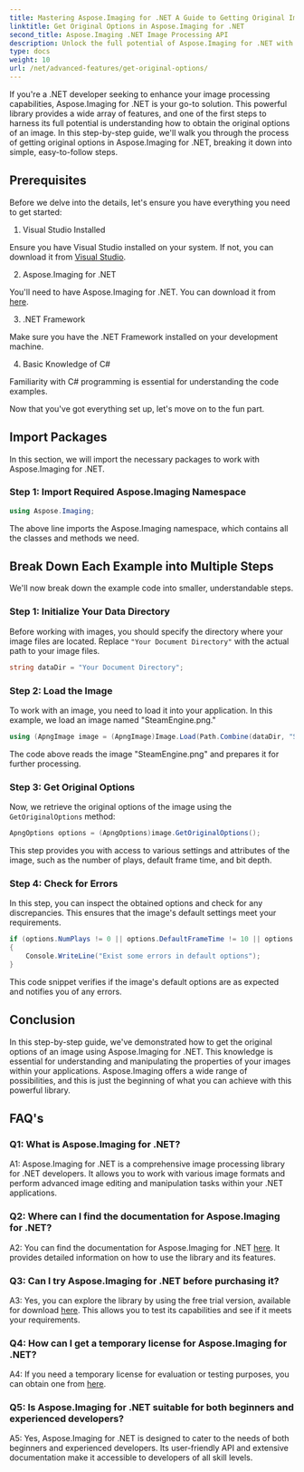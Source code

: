 ```yaml
---
title: Mastering Aspose.Imaging for .NET A Guide to Getting Original Image Options
linktitle: Get Original Options in Aspose.Imaging for .NET
second_title: Aspose.Imaging .NET Image Processing API
description: Unlock the full potential of Aspose.Imaging for .NET with our step-by-step guide to obtaining original options. Learn how to work with images in your .NET applications with ease.
type: docs
weight: 10
url: /net/advanced-features/get-original-options/
---
```

If you're a .NET developer seeking to enhance your image processing capabilities, Aspose.Imaging for .NET is your go-to solution. This powerful library provides a wide array of features, and one of the first steps to harness its full potential is understanding how to obtain the original options of an image. In this step-by-step guide, we'll walk you through the process of getting original options in Aspose.Imaging for .NET, breaking it down into simple, easy-to-follow steps.

## Prerequisites

Before we delve into the details, let's ensure you have everything you need to get started:

1. Visual Studio Installed

Ensure you have Visual Studio installed on your system. If not, you can download it from [Visual Studio](https://visualstudio.microsoft.com/).

2. Aspose.Imaging for .NET

You'll need to have Aspose.Imaging for .NET. You can download it from [here](https://releases.aspose.com/imaging/net/).

3. .NET Framework

Make sure you have the .NET Framework installed on your development machine.

4. Basic Knowledge of C#

Familiarity with C# programming is essential for understanding the code examples.

Now that you've got everything set up, let's move on to the fun part.

## Import Packages

In this section, we will import the necessary packages to work with Aspose.Imaging for .NET.

### Step 1: Import Required Aspose.Imaging Namespace

```csharp
using Aspose.Imaging;
```

The above line imports the Aspose.Imaging namespace, which contains all the classes and methods we need.

## Break Down Each Example into Multiple Steps

We'll now break down the example code into smaller, understandable steps.

### Step 1: Initialize Your Data Directory

Before working with images, you should specify the directory where your image files are located. Replace `"Your Document Directory"` with the actual path to your image files.

```csharp
string dataDir = "Your Document Directory";
```

### Step 2: Load the Image

To work with an image, you need to load it into your application. In this example, we load an image named "SteamEngine.png."

```csharp
using (ApngImage image = (ApngImage)Image.Load(Path.Combine(dataDir, "SteamEngine.png")))
```

The code above reads the image "SteamEngine.png" and prepares it for further processing.

### Step 3: Get Original Options

Now, we retrieve the original options of the image using the `GetOriginalOptions` method:

```csharp
ApngOptions options = (ApngOptions)image.GetOriginalOptions();
```

This step provides you with access to various settings and attributes of the image, such as the number of plays, default frame time, and bit depth.

### Step 4: Check for Errors

In this step, you can inspect the obtained options and check for any discrepancies. This ensures that the image's default settings meet your requirements.

```csharp
if (options.NumPlays != 0 || options.DefaultFrameTime != 10 || options.BitDepth != 8)
{
    Console.WriteLine("Exist some errors in default options");
}
```

This code snippet verifies if the image's default options are as expected and notifies you of any errors.

## Conclusion

In this step-by-step guide, we've demonstrated how to get the original options of an image using Aspose.Imaging for .NET. This knowledge is essential for understanding and manipulating the properties of your images within your applications. Aspose.Imaging offers a wide range of possibilities, and this is just the beginning of what you can achieve with this powerful library.

## FAQ's

### Q1: What is Aspose.Imaging for .NET?

A1: Aspose.Imaging for .NET is a comprehensive image processing library for .NET developers. It allows you to work with various image formats and perform advanced image editing and manipulation tasks within your .NET applications.

### Q2: Where can I find the documentation for Aspose.Imaging for .NET?

A2: You can find the documentation for Aspose.Imaging for .NET [here](https://reference.aspose.com/imaging/net/). It provides detailed information on how to use the library and its features.

### Q3: Can I try Aspose.Imaging for .NET before purchasing it?

A3: Yes, you can explore the library by using the free trial version, available for download [here](https://releases.aspose.com/). This allows you to test its capabilities and see if it meets your requirements.

### Q4: How can I get a temporary license for Aspose.Imaging for .NET?

A4: If you need a temporary license for evaluation or testing purposes, you can obtain one from [here](https://purchase.aspose.com/temporary-license/).

### Q5: Is Aspose.Imaging for .NET suitable for both beginners and experienced developers?

A5: Yes, Aspose.Imaging for .NET is designed to cater to the needs of both beginners and experienced developers. Its user-friendly API and extensive documentation make it accessible to developers of all skill levels.
